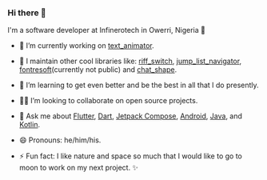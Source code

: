 ### Hi there 👋

I'm a software developer at Infinerotech in Owerri, Nigeria 🌆

- 🧱 I’m currently working on [text_animator](https://github.com/kenresoft/text_animator).

- 🔭 I maintain other cool libraries like: [riff_switch](https://github.com/kenresoft/riff_switch), [jump_list_navigator](https://github.com/kenresoft/flutter_list_navigator), [fontresoft](https://github.com/kenresoft/fontresoft)(currently not public) and [chat_shape](https://github.com/kenresoft/chat_shape).

- 🌱 I’m learning to get even better and be the best in all that I do presently.

- 🧑‍💻 I’m looking to collaborate on open source projects.

- 💬 Ask me about [Flutter](https://flutter.dev), [Dart](https://dart.dev), [Jetpack Compose](https://developer.android.com/jetpack/compose), [Android](https://developer.android.com), [Java](https://dev.java/), and [Kotlin](https://kotlinlang.org/).

- 😄 Pronouns: he/him/his.

- ⚡ Fun fact: I like nature and space so much that I would like to go to moon to work on my next project. ✨

<!--- 
- 👋
- 👀
- 🌱 
- 💞️ 
- 📫 
--->

<!---
kenresoft/kenresoft is a ✨ special ✨ repository because its `README.md` (this file) appears on your GitHub profile.
You can click the Preview link to take a look at your changes.
--->
